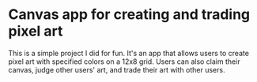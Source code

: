 # Canvas app for creating and trading pixel art

This is a simple project I did for fun. It's an app that allows users to create pixel art with specified colors on a 12x8 grid. Users can also claim their canvas, judge other users' art, and trade their art with other users.

